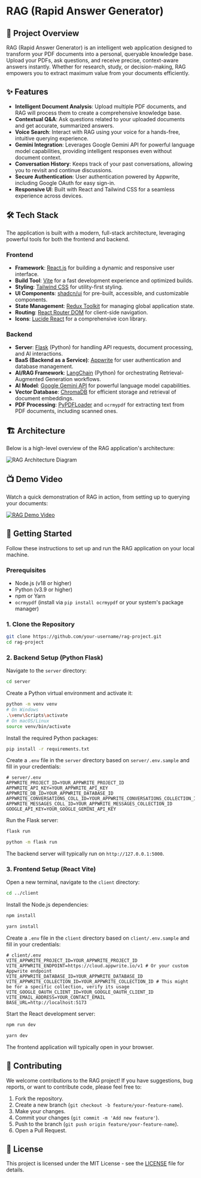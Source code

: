 # RAG (Rapid Answer Generator)

## 🚀 Project Overview

RAG (Rapid Answer Generator) is an intelligent web application designed to transform your PDF documents into a personal, queryable knowledge base. Upload your PDFs, ask questions, and receive precise, context-aware answers instantly. Whether for research, study, or decision-making, RAG empowers you to extract maximum value from your documents efficiently.

## ✨ Features

*   **Intelligent Document Analysis**: Upload multiple PDF documents, and RAG will process them to create a comprehensive knowledge base.
*   **Contextual Q&A**: Ask questions related to your uploaded documents and get accurate, summarized answers.
*   **Voice Search**: Interact with RAG using your voice for a hands-free, intuitive querying experience.
*   **Gemini Integration**: Leverages Google Gemini API for powerful language model capabilities, providing intelligent responses even without document context.
*   **Conversation History**: Keeps track of your past conversations, allowing you to revisit and continue discussions.
*   **Secure Authentication**: User authentication powered by Appwrite, including Google OAuth for easy sign-in.
*   **Responsive UI**: Built with React and Tailwind CSS for a seamless experience across devices.

## 🛠️ Tech Stack

The application is built with a modern, full-stack architecture, leveraging powerful tools for both the frontend and backend.

### Frontend

*   **Framework**: [React.js](https://reactjs.org/) for building a dynamic and responsive user interface.
*   **Build Tool**: [Vite](https://vitejs.dev/) for a fast development experience and optimized builds.
*   **Styling**: [Tailwind CSS](https://tailwindcss.com/) for utility-first styling.
*   **UI Components**: [shadcn/ui](https://ui.shadcn.com/) for pre-built, accessible, and customizable components.
*   **State Management**: [Redux Toolkit](https://redux-toolkit.js.org/) for managing global application state.
*   **Routing**: [React Router DOM](https://reactrouter.com/) for client-side navigation.
*   **Icons**: [Lucide React](https://lucide.dev/) for a comprehensive icon library.

### Backend

*   **Server**: [Flask](https://flask.palletsprojects.com/) (Python) for handling API requests, document processing, and AI interactions.
*   **BaaS (Backend as a Service)**: [Appwrite](https://appwrite.io/) for user authentication and database management.
*   **AI/RAG Framework**: [LangChain](https://www.langchain.com/) (Python) for orchestrating Retrieval-Augmented Generation workflows.
*   **AI Model**: [Google Gemini API](https://ai.google.dev/) for powerful language model capabilities.
*   **Vector Database**: [ChromaDB](https://www.trychroma.com/) for efficient storage and retrieval of document embeddings.
*   **PDF Processing**: [PyPDFLoader](https://python.langchain.com/docs/integrations/document_loaders/pypdf) and `ocrmypdf` for extracting text from PDF documents, including scanned ones.

## 🏗️ Architecture

Below is a high-level overview of the RAG application's architecture:

![RAG Architecture Diagram](https://example.com/path/to/your/architecture-diagram.png)

## 📺 Demo Video

Watch a quick demonstration of RAG in action, from setting up to querying your documents:

[![RAG Demo Video](https://img.youtube.com/vi/YOUR_VIDEO_ID/0.jpg)](https://www.youtube.com/watch?v=YOUR_VIDEO_ID)

## 🚀 Getting Started

Follow these instructions to set up and run the RAG application on your local machine.

### Prerequisites

*   Node.js (v18 or higher)
*   Python (v3.9 or higher)
*   npm or Yarn
*   `ocrmypdf` (install via `pip install ocrmypdf` or your system's package manager)

### 1. Clone the Repository

```bash
git clone https://github.com/your-username/rag-project.git
cd rag-project
```

### 2. Backend Setup (Python Flask)

Navigate to the `server` directory:

```bash
cd server
```

Create a Python virtual environment and activate it:

```bash
python -m venv venv
# On Windows
.\venv\Scripts\activate
# On macOS/Linux
source venv/bin/activate
```

Install the required Python packages:

```bash
pip install -r requirements.txt
```

Create a `.env` file in the `server` directory based on `server/.env.sample` and fill in your credentials:

```
# server/.env
APPWRITE_PROJECT_ID=YOUR_APPWRITE_PROJECT_ID
APPWRITE_API_KEY=YOUR_APPWRITE_API_KEY
APPWRITE_DB_ID=YOUR_APPWRITE_DATABASE_ID
APPWRITE_CONVERSATIONS_COLL_ID=YOUR_APPWRITE_CONVERSATIONS_COLLECTION_ID
APPWRITE_MESSAGES_COLL_ID=YOUR_APPWRITE_MESSAGES_COLLECTION_ID
GOOGLE_API_KEY=YOUR_GOOGLE_GEMINI_API_KEY
```

Run the Flask server:

```bash
flask run

python -m flask run
```
The backend server will typically run on `http://127.0.0.1:5000`.

### 3. Frontend Setup (React Vite)

Open a new terminal, navigate to the `client` directory:

```bash
cd ../client
```

Install the Node.js dependencies:

```bash
npm install

yarn install
```

Create a `.env` file in the `client` directory based on `client/.env.sample` and fill in your credentials:

```
# client/.env
VITE_APPWRITE_PROJECT_ID=YOUR_APPWRITE_PROJECT_ID
VITE_APPWRITE_ENDPOINT=https://cloud.appwrite.io/v1 # Or your custom Appwrite endpoint
VITE_APPWRITE_DATABASE_ID=YOUR_APPWRITE_DATABASE_ID
VITE_APPWRITE_COLLECTION_ID=YOUR_APPWRITE_COLLECTION_ID # This might be for a specific collection, verify its usage
VITE_GOOGLE_OAUTH_CLIENT_ID=YOUR_GOOGLE_OAUTH_CLIENT_ID
VITE_EMAIL_ADDRESS=YOUR_CONTACT_EMAIL
BASE_URL=http://localhost:5173
```

Start the React development server:

```bash
npm run dev

yarn dev
```
The frontend application will typically open in your browser.

## 🤝 Contributing

We welcome contributions to the RAG project! If you have suggestions, bug reports, or want to contribute code, please feel free to:

1.  Fork the repository.
2.  Create a new branch (`git checkout -b feature/your-feature-name`).
3.  Make your changes.
4.  Commit your changes (`git commit -m 'Add new feature'`).
5.  Push to the branch (`git push origin feature/your-feature-name`).
6.  Open a Pull Request.


## 📄 License

This project is licensed under the MIT License - see the [LICENSE](LICENSE) file for details.